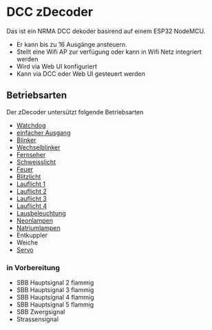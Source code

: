 # DCC zDecoder

Das ist ein NRMA DCC dekoder basirend auf einem ESP32 NodeMCU. 
- Er kann bis zu 16 Ausgänge ansteuern. 
- Stellt eine Wifi AP zur verfügung oder kann in Wifi Netz integriert werden
- Wird via Web UI konfiguriert
- Kann via DCC oder Web UI gesteuert werden

## Betriebsarten

Der zDecoder untersützt folgende Betriebsarten
- [Watchdog](watchdog.md)
- [einfacher Ausgang](blinkers.md)
- [Blinker](blinkers.md)
- [Wechselblinker](blinkers.md)
- [Fernseher](blinkers.md)
- [Schweisslicht](blinkers.md)
- [Feuer](blinkers.md)
- [Blitzlicht](blinkers.md)
- [Lauflicht 1](blinkers.md)
- [Lauflicht 2](blinkers.md)
- [Lauflicht 3](blinkers.md)
- [Lauflicht 4](blinkers.md)
- [Lausbeleuchtung](blinkers.md)
- [Neonlampen](blinkers.md)
- [Natriumlampen](blinkers.md)
- Entkuppler
- Weiche
- [Servo](servo.md)

### in Vorbereitung
- SBB Hauptsignal 2 flammig
- SBB Hauptsignal 3 flammig
- SBB Hauptsignal 4 flammig
- SBB Hauptsignal 5 flammig
- SBB Zwergsignal
- Strassensignal

